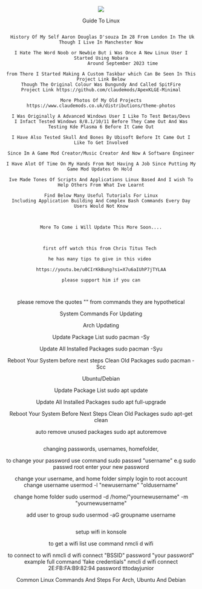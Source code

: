 <p align="center">
<img src="https://i.postimg.cc/7LwstxCz/me.webp">	



<div align="center">
Guide To Linux

  
```

 History Of My Self Aaron Douglas D'souza Im 28 From London In The Uk Though I Live In Manchester Now

I Hate The Word Noob or Newbie But i Was Once A New Linux User I Started Using Nobara
                 Around September 2023 time 

from There I Started Making A Custom Taskbar which Can Be Seen In This Project Link Below
Though The Original Colour Was Bungundy And Called SpitFire
Project Link https://github.com/claudemods/ApexKLGE-Minimal

More Photos Of My Old Projects https://www.claudemods.co.uk/distributions/theme-photos

I Was Originally A Advanced Windows User I Like To Test Betas/Devs
I Infact Tested Windows 8/8.1/10/11 Before They Came Out And Was Testing Kde Plasma 6 Before It Came Out

I Have Also Tested Skull And Bones By Ubisoft Before It Came Out I Like To Get Involved

Since Im A Game Mod Creator/Music Creator And Now A Software Engineer

I Have Alot Of Time On My Hands From Not Having A Job Since Putting My Game Mod Updates On Hold 

Ive Made Tones Of Scripts And Applications Linux Based And I wish To Help Others From What Ive Learnt

Find Below Many Useful Tutorials For Linux
Including Application Building And Complex Bash Commands Every Day Users Would Not Know



More To Come i Will Update This More Soon....
  

```




```

first off watch this from Chris Titus Tech 

he has many tips to give in this video 

https://youtu.be/u0CIrKkBung?si=X7u6aIUhP7jTYLAA

please support him if you can



```

please remove the quotes "" from commands 
they are hypothetical

System Commands For Updating


Arch Updating

Update Package List
  sudo pacman -Sy

Update All Installed Packages
sudo pacman -Syu

Reboot Your System before next steps
Clean Old Packages
sudo pacman -Scc

Ubuntu/Debian

Update Package List
sudo apt update

Update All Installed Packages
sudo apt full-upgrade

Reboot Your System Before Next Steps
Clean Old Packages
sudo apt-get clean

auto remove unused packages
sudo apt autoremove




```

```

changing passwords, usernames, homefolder,

to change your password
use command sudo passwd "username"
e.g sudo passwd root
enter your new password



change your username, and home folder
simply login to root account
 change username
usermod -l "newusername" "oldusername"


change home folder
sudo usermod -d /home/"yournewusername" -m "yournewusername"

add user to group
sudo usermod -aG groupname username



```

```


setup wifi in konsole 

to get a wifi list 
use command nmcli d wifi 


to connect to wifi
nmcli d wifi connect "BSSID" password "your password"
example full command 'fake credentials"
nmcli d wifi connect 2E:FB:FA:B9:82:94 password tttodayjunior


Common Linux Commands And Steps For Arch, Ubuntu And Debian


